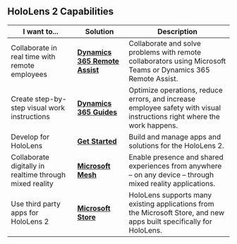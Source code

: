 ## HoloLens 2 Capabilities

| I want to... | Solution | Description |  
|---------| ------------|------------|
| Collaborate in real time with remote employees | [**Dynamics 365 Remote Assist**](https://dynamics.microsoft.com/mixed-reality/remote-assist/) | Collaborate and solve problems with remote collaborators using Microsoft Teams or Dynamics 365 Remote Assist. | 
| Create step-by-step visual work instructions | [**Dynamics 365 Guides**](https://dynamics.microsoft.com/mixed-reality/guides/capabilities/) | Optimize operations, reduce errors, and increase employee safety with visual instructions right where the work happens. |
| Develop for HoloLens | [**Get Started**](https://docs.microsoft.com/windows/mixed-reality/develop/development?tabs=unity) | Build and manage apps and solutions for the HoloLens 2. |
| Collaborate digitally in realtime through mixed reality | [**Microsoft Mesh**](https://www.microsoft.com/mesh) | Enable presence and shared experiences from anywhere – on any device – through mixed reality applications. |
| Use third party apps for HoloLens 2 | [**Microsoft Store**](hololens/holographic-store-apps.md) | HoloLens supports many existing applications from the Microsoft Store, and new apps built specifically for HoloLens.